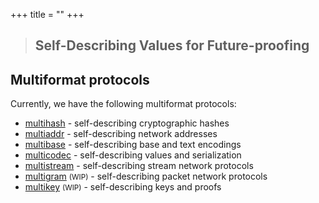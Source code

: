 +++
title = ""
+++

> ## Self-Describing Values for Future-proofing


## Multiformat protocols

Currently, we have the following multiformat protocols:

- [multihash](./multihash) - self-describing <span class="mfc mfc-multihash">cryptographic hashes</span>
- [multiaddr](./multiaddr) - self-describing <span class="mfc mfc-multiaddr">network addresses</span>
- [multibase](./multibase) - self-describing <span class="mfc mfc-multibase">base and text encodings</span>
- [multicodec](./multicodec) - self-describing <span class="mfc mfc-multicodec">values and serialization</span>
- [multistream](./multistream) - self-describing <span class="mfc mfc-multistream">stream network protocols</span>
- [multigram](./multigram) <small>(WIP)</small> - self-describing <span class="mfc mfc-multigram">packet network protocols</span>
- [multikey](./multikey) <small>(WIP)</small> - self-describing <span class="mfc mfc-multikey">keys and proofs</span>
